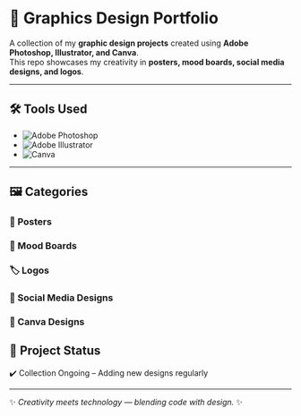 # 🎨 Graphics Design Portfolio  

A collection of my **graphic design projects** created using **Adobe Photoshop, Illustrator, and Canva**.  
This repo showcases my creativity in **posters, mood boards, social media designs, and logos**.  

---

## 🛠️ Tools Used  
- ![Adobe Photoshop](https://img.shields.io/badge/Adobe%20Photoshop-31A8FF?style=for-the-badge&logo=adobe-photoshop&logoColor=white)  
- ![Adobe Illustrator](https://img.shields.io/badge/Adobe%20Illustrator-FF9A00?style=for-the-badge&logo=adobe-illustrator&logoColor=white)  
- ![Canva](https://img.shields.io/badge/Canva-00C4CC?style=for-the-badge&logo=canva&logoColor=white)  

---

## 🖼️ Categories  

### 📰 Posters  


### 🎨 Mood Boards  


### 🏷️ Logos  


### 📱 Social Media Designs  


### 📝 Canva Designs  


## 📌 Project Status  
✔️ Collection Ongoing – Adding new designs regularly  

---

✨ *Creativity meets technology — blending code with design.* ✨

